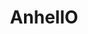 ---
title: AnhellO
github: https://github.com/AnhellO
mode: dark
transition: 1s
score: 75.4
archetype:
- Code
---